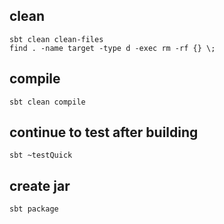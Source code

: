 ## clean 
```
sbt clean clean-files
find . -name target -type d -exec rm -rf {} \;
```

## compile
```
sbt clean compile
```

## continue to test after building
```
sbt ~testQuick
```

## create jar
```
sbt package
```

